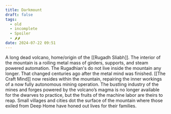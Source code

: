 ```yaml
---
title: Darkmount
draft: false
tags:
  - old
  - incomplete
  - Spoiler
  - 🌶🌶
date: 2024-07-22 09:51
---
```

A long dead volcano, home/origin of the [[Rugadh Sliabh]]. The interior of the mountain is a roiling metal mass of girders, supports, and steam powered automation. The Rugadhian's do not live inside the mountain any longer. That changed centuries ago after the metal mind was finished. [[The Craft Mind]] now resides within the mountain, repairing the inner workings of a now fully autonomous mining operation. The bustling industry of the mines and forges powered by the volcano’s magma is no longer available for the dwarves to practice, but the fruits of the machine labor are theirs to reap. Small villages and cities dot the surface of the mountain where those exiled from Deep Home have honed out lives for their families. 